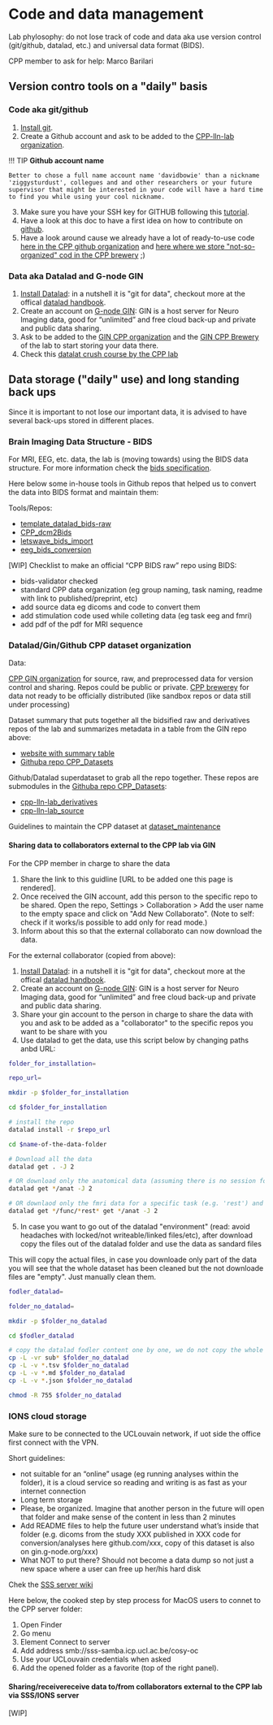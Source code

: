 # Code and data management

Lab phylosophy: do not lose track of code and data aka use version control (git/github, datalad, etc.) and universal data format (BIDS).

CPP member to ask for help: Marco Barilari

## Version contro tools on a "daily" basis

### Code aka git/github

1. [Install git](https://git-scm.com/downloads).
2. Create a Github account and ask to be added to the [CPP-lln-lab organization](https://github.com/cpp-lln-lab).

!!! TIP
    **Github account name**

    Better to chose a full name account name 'davidbowie' than a nickname 'ziggysturdust', collegues and and other researchers or your future supervisor that might be interested in your code will have a hard time to find you while using your cool nickname.

3. Make sure you have your SSH key for GITHUB following this [tutorial](https://docs.github.com/en/authentication/connecting-to-github-with-ssh/generating-a-new-ssh-key-and-adding-it-to-the-ssh-agent).
4. Have a look at this doc to have a first idea on how to contribute on [github](https://github.com/cpp-lln-lab/.github).
5. Have a look around cause we already have a lot of ready-to-use code [here in the CPP github organization](https://github.com/cpp-lln-lab) and [here where we store "not-so-organized" cod in the CPP brewery](https://github.com/cpp-lln-lab/CPP_brewery) ;)

### Data aka Datalad and G-node GIN

1. [Install Datalad](https://handbook.datalad.org/en/latest/intro/installation.html): in a nutshell it is "git for data", checkout more at the offical [datalad handbook](https://handbook.datalad.org/en/latest/).
2. Create an account on [G-node GIN](https://gin.g-node.org/): GIN is a host server for Neuro Imaging data, good for “unlimited” and free cloud back-up and private and public data sharing.
3. Ask to be added to the [GIN CPP organization](https://gin.g-node.org/cpp-lln-lab) and the [GIN CPP Brewery](https://gin.g-node.org/cpp_brewery) of the lab to start storing your data there.
4. Check this [datalat crush course by the CPP lab](https://github.com/cpp-lln-lab/datalad_crash_course)

## Data storage ("daily" use) and long standing back ups

Since it is important to not lose our important data, it is advised to have several back-ups stored in different places.

### Brain Imaging Data Structure - BIDS

For MRI, EEG, etc. data, the lab is (moving towards) using the BIDS data structure. For more information check the [bids specification](https://bids-specification.readthedocs.io/en/stable/).

Here below some in-house tools in Github repos that helped us to convert the data into BIDS format and maintain them:

Tools/Repos:

- [template_datalad_bids-raw](https://github.com/cpp-lln-lab/template_datalad_bids-raw)
- [CPP_dcm2Bids](https://github.com/cpp-lln-lab/CPP_dcm2Bids)
- [letswave_bids_import](https://github.com/cpp-lln-lab/letswave_bids_import)
- [eeg_bids_conversion](https://github.com/cpp-lln-lab/eeg_bids_conversion)

[WIP] Checklist to make an official “CPP BIDS raw” repo using BIDS:

- bids-validator checked
- standard CPP data organization (eg group naming, task naming, readme with link to published/preprint, etc)
- add source data eg dicoms and code to convert them
- add stimulation code used while colleting data (eg task eeg and fmri)
- add pdf of the pdf for MRI sequence

### Datalad/Gin/Github CPP dataset organization

Data:

[CPP GIN organization](https://gin.g-node.org/cpp-lln-lab) for source, raw, and preprocessed data for version control and sharing. Repos could be public or private.
[CPP brewerey](https://gin.g-node.org/cpp_brewery) for data not ready to be officially distributed (like sandbox repos or data still under processing)

Dataset summary that puts together all the bidsified raw and derivatives repos of the lab and summarizes metadata in a table from the GIN repo above: 

- [website with summary table](https://cpp-lln-lab.github.io/CPP_Datasets/index.html)
- [Githuba repo CPP_Datasets](https://github.com/cpp-lln-lab/CPP_Datasets)

Github/Datalad superdataset to grab all the repo together. These repos are submodules in the [Githuba repo CPP_Datasets](https://github.com/cpp-lln-lab/CPP_Datasets):

- [cpp-lln-lab_derivatives](https://github.com/cpp-lln-lab/cpp-lln-lab_derivatives)
- [cpp-lln-lab_source](https://github.com/cpp-lln-lab/cpp-lln-lab_source)

Guidelines to maintain the CPP dataset at [dataset_maintenance](https://github.com/cpp-lln-lab/dataset_maintenance)

#### Sharing data to collaborators external to the CPP lab via GIN

For the CPP member in charge to share the data

1. Share the link to this guidline [URL to be added one this page is rendered].
2. Once received the GIN account, add this person to the specific repo to be shared. Open the repo, Settings > Collaboration > Add the user name to the empty space and click on "Add New Collaborato". (Note to self: check if it works/is possible to add only for read mode.)
3. Inform about this so that the external collaborato can now download the data.

For the external collaborator (copied from above):

1. [Install Datalad](https://handbook.datalad.org/en/latest/intro/installation.html): in a nutshell it is "git for data", checkout more at the offical [datalad handbook](https://handbook.datalad.org/en/latest/).
2. Create an account on [G-node GIN](https://gin.g-node.org/): GIN is a host server for Neuro Imaging data, good for “unlimited” and free cloud back-up and private and public data sharing.
3. Share your gin account to the person in charge to share the data with you and ask to be added as a "collaborator" to the specific repos you want to be share with you
4. Use datalad to get the data, use this script below by changing paths anbd URL:

```bash
folder_for_installation=

repo_url= 

mkdir -p $folder_for_installation

cd $folder_for_installation

# install the repo
datalad install -r $repo_url

cd $name-of-the-data-folder

# Download all the data
datalad get . -J 2

# OR download only the anatomical data (assuming there is no session folder)
datalad get */anat -J 2

# OR downlaod only the fmri data for a specific task (e.g. 'rest') and the antomical (assuming there is no session folder)
datalad get */func/*rest* get */anat -J 2
```

5. In case you want to go out of the datalad "environment" (read: avoid headaches with locked/not writeable/linked files/etc), after download copy the files out of the datalad folder and use the data as sandard files

This will copy the actual files, in case you downloade only part of the data you will see that the whole dataset has been cleaned but the not downloade files are "empty". Just manually clean them.

```bash
fodler_datalad=

folder_no_datalad=

mkdir -p $folder_no_datalad

cd $fodler_datalad

# copy the datalad fodler content one by one, we do not copy the whole fodler at once cause there are hidden git folder that we do not want
cp -L -vr sub* $folder_no_datalad
cp -L -v *.tsv $folder_no_datalad
cp -L -v *.md $folder_no_datalad
cp -L -v *.json $folder_no_datalad

chmod -R 755 $folder_no_datalad
```

### IONS cloud storage

Make sure to be connected to the UCLouvain network, if uot side the office first connect with the VPN.

Short guidelines:

- not suitable for an “online” usage (eg running analyses within the folder), it is a cloud service so reading and writing is as fast as your internet connection
- Long term storage
- Please, be organized. Imagine that another person in the future will open that folder and make sense of the content in less than 2 minutes
- Add README files to help the future user understand what’s inside that folder (e.g. dicoms from the study XXX published in XXX code for conversion/analyses here github.com/xxx, copy of this dataset is also on gin.g-node.org/xxx)
- What NOT to put there? Should not become a data dump so not just a new space where a user can free up her/his hard disk

Chek the [SSS server wiki](http://sss-intranet.icp.ucl.ac.be/wiki/index.php/Storage_access#Groups)

Here below, the cooked step by step process for MacOS users to connet to the CPP server folder:

1. Open Finder
2. Go menu
3. Element Connect to server
4. Add address smb://sss-samba.icp.ucl.ac.be/cosy-oc
5. Use your UCLouvain credentials when asked
6. Add the opened folder as a favorite (top of the right panel).

#### Sharing/receivereceive data to/from collaborators external to the CPP lab via SSS/IONS server

[WIP]
